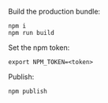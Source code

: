 Build the production bundle:
```
npm i
npm run build
```

Set the npm token:
```
export NPM_TOKEN=<token>
```

Publish:
```
npm publish
```
